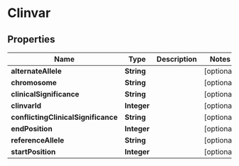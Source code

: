 
# Clinvar

## Properties
Name | Type | Description | Notes
------------ | ------------- | ------------- | -------------
**alternateAllele** | **String** |  |  [optional]
**chromosome** | **String** |  |  [optional]
**clinicalSignificance** | **String** |  |  [optional]
**clinvarId** | **Integer** |  |  [optional]
**conflictingClinicalSignificance** | **String** |  |  [optional]
**endPosition** | **Integer** |  |  [optional]
**referenceAllele** | **String** |  |  [optional]
**startPosition** | **Integer** |  |  [optional]



